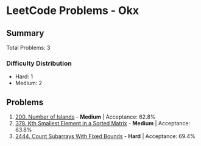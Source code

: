 # LeetCode Problems - Okx

## Summary
Total Problems: 3

### Difficulty Distribution

- Hard: 1
- Medium: 2

## Problems

1. [200. Number of Islands](https://leetcode.com/problems/number-of-islands/) - **Medium** | Acceptance: 62.8%
2. [378. Kth Smallest Element in a Sorted Matrix](https://leetcode.com/problems/kth-smallest-element-in-a-sorted-matrix/) - **Medium** | Acceptance: 63.8%
3. [2444. Count Subarrays With Fixed Bounds](https://leetcode.com/problems/count-subarrays-with-fixed-bounds/) - **Hard** | Acceptance: 69.4%